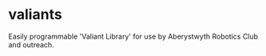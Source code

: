 # valiants
Easily programmable 'Valiant Library' for use by Aberystwyth Robotics Club and outreach.
